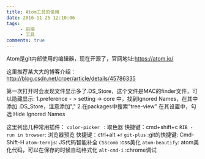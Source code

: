 ```yaml
---
title: Atom工具的使用
date: 2016-11-25 12:10:06
tags:
     - 前端
     - 工具
comments: true
---
```


Atom是git内部使用的编辑器，现在开源了，官网地址:https://atom.io/
<!-- more-->
这里推荐某大大的博客介绍：http://blog.csdn.net/crper/article/details/45786335

第一次打开时会发现文件显示多了.DS_Store，这个文件是MAC的finder文件，可以隐藏显示:
1.preference - > setting -> core 中，找到Ignored Names，在其中添加 .DS_Store，注意添加","
2.在packages中搜索"tree-view" 在其设置中，勾选 Hide Ignored Names

这里列出几种常用插件：
`color-picker `        : 取色器      快捷键：cmd+shift+c
`RIB - run in browser`:  浏览器预览   快捷键：ctrl+alt +r
`git-plus`   :git的快捷键: Cmd-Shift-H
`atom-ternjs`: JS代码智能补全
`CSScomb` :css美化
`atom-beautify`: atom美化代码，可以在保存的时候自动格式化
`alt-cmd-i`  :chrome调试
